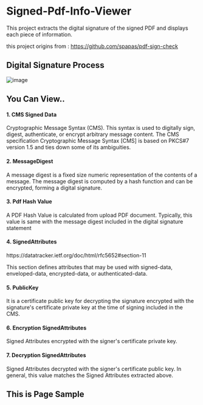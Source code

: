 
# Signed-Pdf-Info-Viewer

This project extracts the digital signature of the signed PDF and displays each piece of information.

this project origins from : https://github.com/spapas/pdf-sign-check

## Digital Signature Process
![image](https://github.com/user-attachments/assets/5792fb6d-55c2-4d0b-9d7a-a33cc02f6551)

## You Can View..
<h4> 1. CMS Signed Data </h4>
Cryptographic Message Syntax (CMS).  This syntax is used to digitally sign, digest, authenticate, or encrypt arbitrary message content.
The CMS specification Cryptographic Message Syntax [CMS] is based on PKCS#7 version 1.5 and ties down some of its ambiguities.

<h4> 2. MessageDigest </h4>
A message digest is a fixed size numeric representation of the contents of a message. The message digest is computed by a hash function and can be encrypted, forming a digital signature.

<h4> 3. Pdf Hash Value </h4>
A PDF Hash Value is calculated from upload PDF document. Typically, this value is same with the message digest included in the digital signature statement

<h4> 4. SignedAttributes </h4>
https://datatracker.ietf.org/doc/html/rfc5652#section-11

This section defines attributes that may be used with signed-data, enveloped-data, encrypted-data, or authenticated-data.

<h4> 5. PublicKey </h4>
It is a certificate public key for decrypting the signature encrypted with the signature's certificate private key at the time of signing included in the CMS.

<h4> 6. Encryption SignedAttributes </h4>
Signed Attributes encrypted with the signer's certificate private key.

<h4> 7. Decryption SignedAttributes </h4>
Signed Attributes decrypted with the signer's certificate public key. In general, this value matches the Signed Attributes extracted above.

## This is Page Sample

